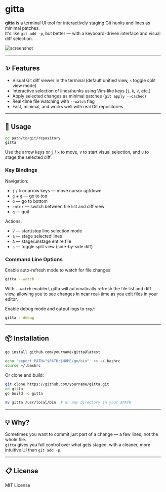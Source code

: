 # gitta

**gitta** is a terminal UI tool for interactively staging Git hunks and lines as minimal patches.  
It's like `git add -p`, but better — with a keyboard-driven interface and visual diff selection.

![screenshot](screenshot.png) <!-- optional: replace with actual screenshot -->

---

## ✨ Features

- Visual Git diff viewer in the terminal (default unified view, `s` toggle split view mode)
- Interactive selection of lines/hunks using Vim-like keys (`j`, `k`, `V`, etc.)
- Apply selected changes as minimal patches (`git apply --cached`)
- Real-time file watching with `--watch` flag
- Fast, minimal, and works well with real Git repositories

---

## 🚀 Usage

```bash
cd path/to/git/repository
gitta
```

Use the arrow keys or `j` / `k` to move, `V` to start visual selection, and `U` to stage the selected diff.

### Key Bindings

Navigation:
- `j` / `k` or arrow keys — move cursor up/down
- `g` + `g` — go to top
- `G` — go to bottom
- `enter` — switch between file list and diff view
- `q` — quit

Actions:
- `V` — start/stop line selection mode
- `a` — stage selected lines
- `A` — stage/unstage entire file
- `s` — toggle split view (side-by-side diff)

### Command Line Options

Enable auto-refresh mode to watch for file changes:
```bash
gitta --watch
```

With `--watch` enabled, gitta will automatically refresh the file list and diff view, allowing you to see changes in near real-time as you edit files in your editor.

Enable debug mode and output logs to `tmp/`:
```bash
gitta --debug
```

---

## 📦 Installation

```bash
go install github.com/yourname/gitta@latest

echo 'export PATH="$PATH:$HOME/go/bin"' >> ~/.bashrc
source ~/.bashrc
```

Or clone and build:

```bash
git clone https://github.com/yourname/gitta.git
cd gitta
go build -o gitta

mv gitta /usr/local/bin  # or any directory in your $PATH
```

---

## 💡 Why?

Sometimes you want to commit just part of a change — a few lines, not the whole file.  
`gitta` gives you full control over what gets staged, with a cleaner, more intuitive UI than `git add -p`.

---

## 📋 License

MIT License
